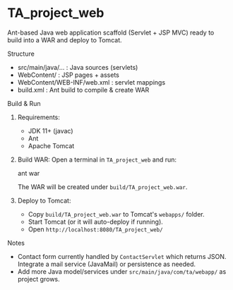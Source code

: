 TA_project_web
================

Ant-based Java web application scaffold (Servlet + JSP MVC) ready to build into a WAR and deploy to Tomcat.

Structure
- src/main/java/... : Java sources (servlets)
- WebContent/ : JSP pages + assets
- WebContent/WEB-INF/web.xml : servlet mappings
- build.xml : Ant build to compile & create WAR

Build & Run
1. Requirements:
   - JDK 11+ (javac)
   - Ant
   - Apache Tomcat

2. Build WAR:
   Open a terminal in `TA_project_web` and run:

   ant war

   The WAR will be created under `build/TA_project_web.war`.

3. Deploy to Tomcat:
   - Copy `build/TA_project_web.war` to Tomcat's `webapps/` folder.
   - Start Tomcat (or it will auto-deploy if running).
   - Open `http://localhost:8080/TA_project_web/`

Notes
- Contact form currently handled by `ContactServlet` which returns JSON. Integrate a mail service (JavaMail) or persistence as needed.
- Add more Java model/services under `src/main/java/com/ta/webapp/` as project grows.
